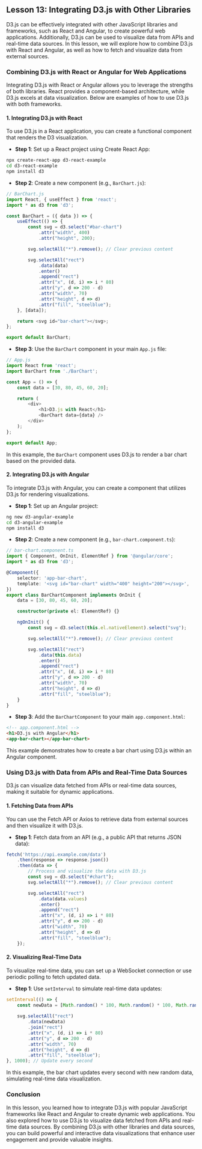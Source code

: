 ## Lesson 13: Integrating D3.js with Other Libraries

D3.js can be effectively integrated with other JavaScript libraries and frameworks, such as React and Angular, to create powerful web applications. Additionally, D3.js can be used to visualize data from APIs and real-time data sources. In this lesson, we will explore how to combine D3.js with React and Angular, as well as how to fetch and visualize data from external sources.

### Combining D3.js with React or Angular for Web Applications

Integrating D3.js with React or Angular allows you to leverage the strengths of both libraries. React provides a component-based architecture, while D3.js excels at data visualization. Below are examples of how to use D3.js with both frameworks.

#### 1. Integrating D3.js with React

To use D3.js in a React application, you can create a functional component that renders the D3 visualization.

- **Step 1**: Set up a React project using Create React App:

```bash
npx create-react-app d3-react-example
cd d3-react-example
npm install d3
```

- **Step 2**: Create a new component (e.g., `BarChart.js`):

```javascript
// BarChart.js
import React, { useEffect } from 'react';
import * as d3 from 'd3';

const BarChart = ({ data }) => {
    useEffect(() => {
        const svg = d3.select("#bar-chart")
            .attr("width", 400)
            .attr("height", 200);

        svg.selectAll("*").remove(); // Clear previous content

        svg.selectAll("rect")
            .data(data)
            .enter()
            .append("rect")
            .attr("x", (d, i) => i * 80)
            .attr("y", d => 200 - d)
            .attr("width", 70)
            .attr("height", d => d)
            .attr("fill", "steelblue");
    }, [data]);

    return <svg id="bar-chart"></svg>;
};

export default BarChart;
```

- **Step 3**: Use the `BarChart` component in your main `App.js` file:

```javascript
// App.js
import React from 'react';
import BarChart from './BarChart';

const App = () => {
    const data = [30, 80, 45, 60, 20];

    return (
        <div>
            <h1>D3.js with React</h1>
            <BarChart data={data} />
        </div>
    );
};

export default App;
```

In this example, the `BarChart` component uses D3.js to render a bar chart based on the provided data.

#### 2. Integrating D3.js with Angular

To integrate D3.js with Angular, you can create a component that utilizes D3.js for rendering visualizations.

- **Step 1**: Set up an Angular project:

```bash
ng new d3-angular-example
cd d3-angular-example
npm install d3
```

- **Step 2**: Create a new component (e.g., `bar-chart.component.ts`):

```typescript
// bar-chart.component.ts
import { Component, OnInit, ElementRef } from '@angular/core';
import * as d3 from 'd3';

@Component({
    selector: 'app-bar-chart',
    template: '<svg id="bar-chart" width="400" height="200"></svg>',
})
export class BarChartComponent implements OnInit {
    data = [30, 80, 45, 60, 20];

    constructor(private el: ElementRef) {}

    ngOnInit() {
        const svg = d3.select(this.el.nativeElement).select("svg");

        svg.selectAll("*").remove(); // Clear previous content

        svg.selectAll("rect")
            .data(this.data)
            .enter()
            .append("rect")
            .attr("x", (d, i) => i * 80)
            .attr("y", d => 200 - d)
            .attr("width", 70)
            .attr("height", d => d)
            .attr("fill", "steelblue");
    }
}
```

- **Step 3**: Add the `BarChartComponent` to your main `app.component.html`:

```html
<!-- app.component.html -->
<h1>D3.js with Angular</h1>
<app-bar-chart></app-bar-chart>
```

This example demonstrates how to create a bar chart using D3.js within an Angular component.

### Using D3.js with Data from APIs and Real-Time Data Sources

D3.js can visualize data fetched from APIs or real-time data sources, making it suitable for dynamic applications.

#### 1. Fetching Data from APIs

You can use the Fetch API or Axios to retrieve data from external sources and then visualize it with D3.js.

- **Step 1**: Fetch data from an API (e.g., a public API that returns JSON data):

```javascript
fetch('https://api.example.com/data')
    .then(response => response.json())
    .then(data => {
        // Process and visualize the data with D3.js
        const svg = d3.select("#chart");
        svg.selectAll("*").remove(); // Clear previous content

        svg.selectAll("rect")
            .data(data.values)
            .enter()
            .append("rect")
            .attr("x", (d, i) => i * 80)
            .attr("y", d => 200 - d)
            .attr("width", 70)
            .attr("height", d => d)
            .attr("fill", "steelblue");
    });
```

#### 2. Visualizing Real-Time Data

To visualize real-time data, you can set up a WebSocket connection or use periodic polling to fetch updated data.

- **Step 1**: Use `setInterval` to simulate real-time data updates:

```javascript
setInterval(() => {
    const newData = [Math.random() * 100, Math.random() * 100, Math.random() * 100];
    
    svg.selectAll("rect")
        .data(newData)
        .join("rect")
        .attr("x", (d, i) => i * 80)
        .attr("y", d => 200 - d)
        .attr("width", 70)
        .attr("height", d => d)
        .attr("fill", "steelblue");
}, 1000); // Update every second
```

In this example, the bar chart updates every second with new random data, simulating real-time data visualization.

### Conclusion

In this lesson, you learned how to integrate D3.js with popular JavaScript frameworks like React and Angular to create dynamic web applications. You also explored how to use D3.js to visualize data fetched from APIs and real-time data sources. By combining D3.js with other libraries and data sources, you can build powerful and interactive data visualizations that enhance user engagement and provide valuable insights.